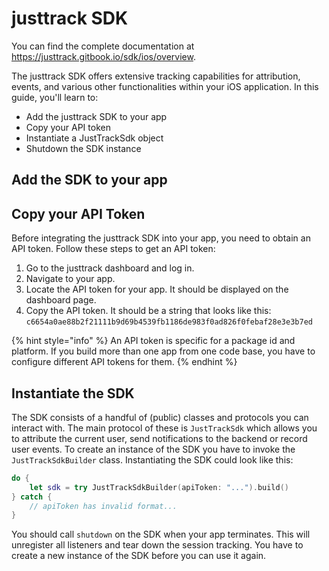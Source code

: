 # justtrack SDK

You can find the complete documentation at <https://justtrack.gitbook.io/sdk/ios/overview>.

The justtrack SDK offers extensive tracking capabilities for 
attribution, events, and various other functionalities within your iOS application. 
In this guide, you'll learn to: 

- Add the justtrack SDK to your app
- Copy your API token
- Instantiate a JustTrackSdk object
- Shutdown the SDK instance

## Add the SDK to your app

## Copy your API Token
Before integrating the justtrack SDK into your app, you need to obtain an API token. 
Follow these steps to get an API token:

1. Go to the justtrack dashboard and log in.
2. Navigate to your app.
3. Locate the API token for your app. It should be displayed on the dashboard page.
4. Copy the API token. It should be a string that looks like this:
`c6654a0ae88b2f21111b9d69b4539fb1186de983f0ad826f0febaf28e3e3b7ed`

{% hint style="info" %}
An API token is specific for a package id and platform. 
If you build more than one app from one code base, you have to configure different API tokens for them.
{% endhint %}

## Instantiate the SDK

The SDK consists of a handful of (public) classes and protocols you can interact with. The main protocol of these is
`JustTrackSdk` which allows you to attribute the current user, send notifications to the
backend or record user events. To create an instance of the SDK you have to invoke the `JustTrackSdkBuilder`
class. Instantiating the SDK could look like this:

```swift
do {
    let sdk = try JustTrackSdkBuilder(apiToken: "...").build()
} catch {
    // apiToken has invalid format...
}
```

You should call `shutdown` on the SDK when your app terminates. This will unregister all listeners
and tear down the session tracking. You have to create a new instance of the SDK before you can
use it again.